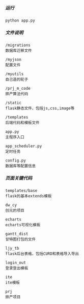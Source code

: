 


##### 运行

```
python app.py
```



##### 文件说明

```
/migrations
数据库迁移文件

/myjson
配置文件

/myutils
自己造的轮子

/prj_m_code
排产算法代码

/static
flask静态文件，包括js,css,image等

/templates
后端代码和模板文件

app.py
主程序入口

app_scheduler.py
定时任务

config.py
数据库等配置信息

```



##### 页面关键代码

```
templates/base
flask的基本extends模板

dw_cy
创元的项目

echarts
echarts可视化模板

gantt_dist
甘特图打包的文件

ljy_tb
flask后台表格，包括CURD和表格导入导出

login_out
登录登出模板

ite
ite模板

prj
排产项目

```

